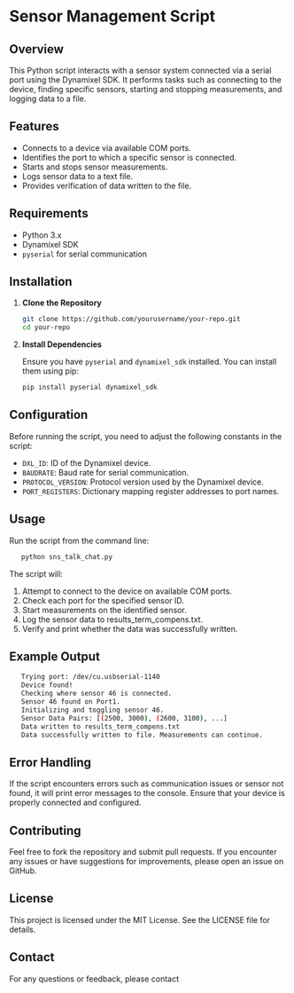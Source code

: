 # Sensor Management Script

## Overview

This Python script interacts with a sensor system connected via a serial port using the Dynamixel SDK. It performs tasks such as connecting to the device, finding specific sensors, starting and stopping measurements, and logging data to a file.

## Features

- Connects to a device via available COM ports.
- Identifies the port to which a specific sensor is connected.
- Starts and stops sensor measurements.
- Logs sensor data to a text file.
- Provides verification of data written to the file.

## Requirements

- Python 3.x
- Dynamixel SDK
- `pyserial` for serial communication

## Installation

1. **Clone the Repository**

    ```sh
    git clone https://github.com/yourusername/your-repo.git
    cd your-repo
    ```

2. **Install Dependencies**

    Ensure you have `pyserial` and `dynamixel_sdk` installed. You can install them using pip:

    ```sh
    pip install pyserial dynamixel_sdk
    ```

## Configuration

Before running the script, you need to adjust the following constants in the script:

- `DXL_ID`: ID of the Dynamixel device.
- `BAUDRATE`: Baud rate for serial communication.
- `PROTOCOL_VERSION`: Protocol version used by the Dynamixel device.
- `PORT_REGISTERS`: Dictionary mapping register addresses to port names.

## Usage

Run the script from the command line:

 ```sh
    python sns_talk_chat.py
 ```

The script will:

1.	Attempt to connect to the device on available COM ports.
2.	Check each port for the specified sensor ID.
3.	Start measurements on the identified sensor.
4.	Log the sensor data to results_term_compens.txt.
5.	Verify and print whether the data was successfully written.

## Example Output

 ```sh
    Trying port: /dev/cu.usbserial-1140
    Device found!
    Checking where sensor 46 is connected.
    Sensor 46 found on Port1.
    Initializing and toggling sensor 46.
    Sensor Data Pairs: [(2500, 3000), (2600, 3100), ...]
    Data written to results_term_compens.txt
    Data successfully written to file. Measurements can continue.
 ```

## Error Handling

If the script encounters errors such as communication issues or sensor not found, it will print error messages to the console. Ensure that your device is properly connected and configured.

## Contributing

Feel free to fork the repository and submit pull requests. If you encounter any issues or have suggestions for improvements, please open an issue on GitHub.

## License

This project is licensed under the MIT License. See the LICENSE file for details.

## Contact

For any questions or feedback, please contact
